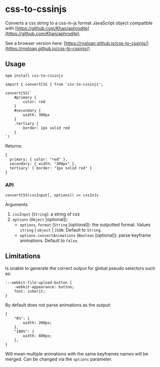 # css-to-cssinjs

Converts a css string to a css-in-js format JavaScript object compatible with [https://github.com/Khan/aphrodite](https://github.com/Khan/aphrodite).

See a browser version here: [https://rnsloan.github.io/css-to-cssinjs/](https://rnsloan.github.io/css-to-cssinjs/)

## Usage

`npm install css-to-cssinjs`

```
import { convertCSS } from 'css-to-cssinjs';

convertCSS(`
    #primary {
        color: red
    }
    #secondary {
        width: 300px
    }
    .tertiary {
        border: 1px solid red
    }
`)
```

Returns:

```
{
  primary: { color: "red" },
  secondary: { width: "300px" },
  tertiary: { border: "1px solid red" }
}
```

### API

`convertCSS(cssInput[, options]) => cssInJs`

Arguments

1.  `cssInput` (`String`): a string of css
2.  `options` (`Object` [optional]):
    * `options.format` (`String` [optional]): the outputted format. Values `string` | `object` | `JSON`. Default to `String`.
    * `options.convertAnimations` (`Boolean` [optional]): parse keyframe animations. Default to `false`.

## Limitations

Is unable to generate the correct output for global pseudo selectors such as:

```
::-webkit-file-upload-button {
    -webkit-appearance: button;
    font: inherit;
}
```

By default does not parse animations as the output:

```
{
	"0%": {
		width: 200px;
	},
	"100%": {
		width: 800px;
	},
}
```

Will mean multiple animations with the same keyframes names will be merged. Can be changed via the `options` parameter.
